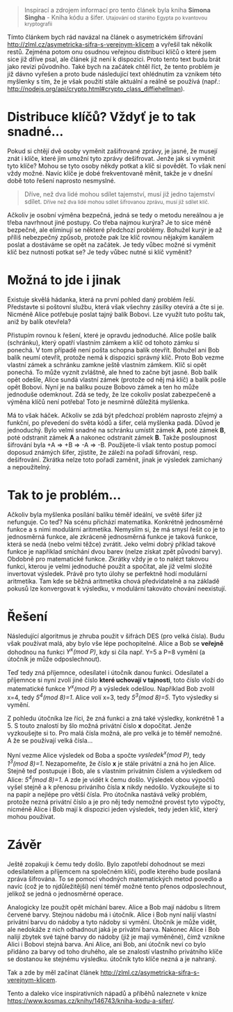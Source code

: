 <blockquote>
  Inspirací a zdrojem informací pro tento článek byla kniha <strong>Simona Singha</strong> - Kniha kódu a šifer.
  <small>Utajování od starého Egypta po kvantovou kryptografii</small>
</blockquote>

Tímto článkem bych rád navázal na článek o asymetrickém šifrování http://zlml.cz/asymetricka-sifra-s-verejnym-klicem a vyřešil tak několik restů. Zejména potom onu osudnou veřejnou distribuci klíčů o které jsem sice již dříve psal, ale článek již není k dispozici. Proto tento text budu brát jako revizi původního. Také bych na začátek chtěl říct, že tento problém je již dávno vyřešen a proto bude následující text ohlédnutím za vznikem této myšlenky s tím, že je však použití stále aktuální a reálně se používá (např.: http://nodejs.org/api/crypto.html#crypto_class_diffiehellman).

# Distribuce klíčů? Vždyť je to tak snadné...

Pokud si chtějí dvě osoby vyměnit zašifrované zprávy, je jasné, že musejí znát i klíče, které jim umožní tyto zprávy dešifrovat. Jenže jak si vyměnit tyto klíče? Mohou se tyto osoby někdy potkat a klíč si povědět. To však není vždy možné. Navíc klíče je dobé frekventovaně měnit, takže je v dnešní době toto řešení naprosto nesmyslné.

<blockquote>
  Dříve, než dva lidé mohou sdílet tajemství, musí již jedno tajemství sdílet.
  <small>Dříve než dva lidé mohou sdílet šifrovanou zprávu, musí již sdílet klíč.</small>
</blockquote>

Ačkoliv je osobní výměna bezpečná, jedná se tedy o metodu nereálnou a je třeba navrhnout jiné postupy. Co třeba najmou kurýra? Je to sice méně bezpečné, ale eliminují se některé předchozí problémy. Bohužel kurýr je až příliš nebezpečný způsob, protože pak lze klíč rovnou nějakým kanálem poslat a dostáváme se opět na začátek. Je tedy vůbec možné si vyměnit klíč bez nutnosti potkat se? Je tedy vůbec nutné si klíč vyměnit?

# Možná to jde i jinak

Existuje skvělá hádanka, která na první pohled daný problém řeší. Představte si poštovní službu, která však všechny zásilky otevírá a čte si je. Nicméně Alice potřebuje poslat tajný balík Bobovi. Lze využít tuto poštu tak, aniž by balík otevřela?

Přistupím rovnou k řešení, které je opravdu jednoduché. Alice pošle balík (schránku), který opatří vlastním zámkem a klíč od tohoto zámku si ponechá. V tom případě není pošta schopna balík otevřít. Bohužel ani Bob balík neumí otevřít, protože nemá k dispozici správný klíč. Proto Bob vezme vlastní zámek a schránku zamkne ještě vlastním zámkem. Klíč si opět ponechá. To může vyznít zvláštně, ale hned to začne být jasné. Bob balík opět odešle, Alice sundá vlastní zámek (protože od něj má klíč) a balík pošle opět Bobovi. Nyní je na balíku pouze Bobovo zámek a ten ho může jednoduše odemknout. Zdá se tedy, že lze cokoliv poslat zabezpečeně a výměna klíčů není potřeba! Toto je nesmírně důležitá myšlenka.

Má to však háček. Ačkoliv se zdá být předchozí problém naprosto zřejmý a funkční, po převedení do světa kódů a šifer, celá myšlenka padá. Důvod je jednoduchý. Bylo velmi snadné na schránku umístit zámek **A**, poté zámek **B**, poté odstranit zámek **A** a nakonec odstranit zámek **B**. Takže posloupnost  šifrování byla +A => +B => -A => -B. Použijete-li však tento postup pomocí doposud známých šifer, zjistíte, že záleží na pořadí šifrování, resp. dešifrování. Zkrátka nelze toto pořadí zaměnit, jinak je výsledek zamíchaný a nepoužitelný.

# Tak to je problém...

Ačkoliv byla myšlenka posílání balíku téměř ideální, ve světě šifer již nefunguje. Co teď? Na scénu přichází matematika. Konkrétně jednosměrné funkce a s nimi modulární aritmetika. Nemyslím si, že má smysl řešit co je to jednosměrná funkce, ale zkráceně jednosměrná funkce je taková funkce, která se nedá (nebo velmi těžce) zvrátit. Jeko velmi dobrý příklad takové funkce je například smíchání dvou barev (nelze získat zpět původní barvy). Obdobně pro matematické funkce. Zkrátky vždy je o to nalézt takovou funkci, kterou je velmi jednoduché použít a spočítat, ale již velmi složité invertovat výsledek. Právě pro tyto úlohy se perfektně hodí modulární aritmetika. Tam kde se běžná aritmetika chová předvídatelně a na základě pokusů lze konvergovat k výsledku, v modulární takováto chování neexistují.

# Řešení

Následující algoritmus je zhruba použit v šifrách DES (pro velká čísla). Budu však používat malá, aby bylo vše lépe pochopitelné. Alice a Bob se <strong>veřejně</strong> dohodnou na funkci *Y<sup>x</sup>(mod P)*, kdy si číla např. Y=5 a P=8 vymění (a útočník je může odposlechnout).

Teď tedy zná příjemnce, odesílatel i útočník danou funkci. Odesílatel a příjemnce si nyní zvolí jiné číslo <strong>které uchovají v tajnosti</strong>, toto číslo vloží do matematické funkce *Y<sup>x</sup>(mod P)* a výsledek odešlou. Například Bob zvolil x=4, tedy *5<sup>4</sup>(mod 8)=1*. Alice volí x=3, tedy *5<sup>3</sup>(mod 8)=5*. Tyto výsledky si vymění.

Z pohledu útočníka lze říci, že zná funkci a zná také výsledky, konkrétně 1 a 5. S touto znalostí by šlo možná privátní číslo **x** dopočítat. Jenže vyzkoušejte si to. Pro malá čísla možná, ale pro velká je to téměř nemožné. A že se používají velká čísla...

Nyní vezme Alice výsledek od Boba a spočte *vysledek<sup>x</sup>(mod P)*, tedy *1<sup>3</sup>(mod 8)=1*. Nezapomeňte, že číslo **x** je stále privátní a zná ho jen Alice. Stejně teď postupuje i Bob, ale s vlastním privátním číslem a výsledkem od Alice: *5<sup>4</sup>(mod 8)=1*. A zde je vidět k čemu došlo. Výsledek obou výpočtů vyšel stejně a k přenosu priváního čísla **x** nikdy nedošlo. Vyzkoušejte si to na papír a nejlépe pro větší čísla. Pro útočníka nastává velký problém, protože nezná privátní číslo a je pro něj tedy nemožné provést tyto výpočty, nicméně Alice i Bob mají k dispozici jeden výsledek, tedy jeden klíč, který mohou používat.

# Závěr

Ještě zopakuji k čemu tedy došlo. Bylo zapotřebí dohodnout se mezi odesílatelem a příjemcem na společném klíči, podle kterého bude posílaná zpráva šifrována. To se pomocí vhodných matematických metod povedlo a navíc (což je to njdůležitější) není téměř možné tento přenos odposlechnout, jelikož se jedná o jednosměrné operace.

Analogicky lze použít opět míchání barev. Alice a Bob mají nádobu s litrem červené barvy. Stejnou nádobu má i útočník. Alice i Bob nyní nalijí vlastní privátní barvu do nádoby a tyto nádoby si vymění. Útočník je může vidět, ale nedokáže z nich odhadnout jaká je privátní barva. Nakonec Alice i Bob nalijí zbytek své tajné barvy do nádoby (již je mají vyměněné), čímž vznikne Alici i Bobovi stejná barva. Ani Alice, ani Bob, ani útočník neví co bylo přidáno za barvy od toho druhého, ale se znalostí vlastního privátního klíče se dostanou ke stejnému výsledku. útočník tyto klíče nezná a je nahraný.

Tak a zde by měl začínat článek http://zlml.cz/asymetricka-sifra-s-verejnym-klicem.

Tento a daleko více inspirativních nápadů a příběhů naleznete v knize https://www.kosmas.cz/knihy/146743/kniha-kodu-a-sifer/.